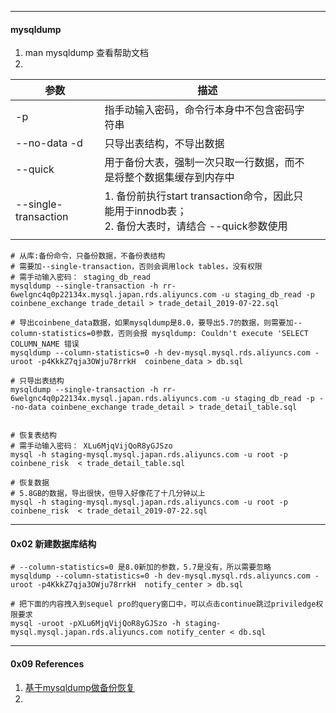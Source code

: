 

----

#### mysqldump



1. man mysqldump	查看帮助文档
2. 



| 参数                 | 描述                                                         |      |
| -------------------- | ------------------------------------------------------------ | ---- |
| -p                   | 指手动输入密码，命令行本身中不包含密码字符串                 |      |
| --no-data -d         | 只导出表结构，不导出数据                                     |      |
| --quick              | 用于备份大表，强制一次只取一行数据，而不是将整个数据集缓存到内存中 |      |
| --single-transaction | 1. 备份前执行start transaction命令，因此只能用于innodb表；<br />2. 备份大表时，请结合 --quick参数使用 |      |
|                      |                                                              |      |



```shell
# 从库:备份命令，只备份数据，不备份表结构
# 需要加--single-transaction，否则会调用lock tables，没有权限
# 需手动输入密码： staging_db_read
mysqldump --single-transaction -h rr-6welgnc4q0p22134x.mysql.japan.rds.aliyuncs.com -u staging_db_read -p coinbene_exchange trade_detail > trade_detail_2019-07-22.sql

# 导出coinbene_data数据，如果mysqldump是8.0，要导出5.7的数据，则需要加--column-statistics=0参数，否则会报 mysqldump: Couldn't execute 'SELECT COLUMN_NAME 错误
mysqldump --column-statistics=0 -h dev-mysql.mysql.rds.aliyuncs.com -uroot -p4KkkZ7qja3OWju78rrkH  coinbene_data > db.sql

# 只导出表结构
mysqldump --single-transaction -h rr-6welgnc4q0p22134x.mysql.japan.rds.aliyuncs.com -u staging_db_read -p --no-data coinbene_exchange trade_detail > trade_detail_table.sql


# 恢复表结构
# 需手动输入密码： XLu6MjqVijQoR8yGJSzo
mysql -h staging-mysql.mysql.japan.rds.aliyuncs.com -u root -p coinbene_risk  < trade_detail_table.sql

# 恢复数据
# 5.8GB的数据，导出很快，但导入好像花了十几分钟以上
mysql -h staging-mysql.mysql.japan.rds.aliyuncs.com -u root -p coinbene_risk  < trade_detail_2019-07-22.sql
```





---

#### 0x02 新建数据库结构



```mysql
# --column-statistics=0 是8.0新加的参数，5.7是没有，所以需要忽略
mysqldump --column-statistics=0 -h dev-mysql.mysql.rds.aliyuncs.com -uroot -p4KkkZ7qja3OWju78rrkH  notify_center > db.sql

# 把下面的内容拽入到sequel pro的query窗口中，可以点击continue跳过priviledge权限要求
mysql -uroot -pXLu6MjqVijQoR8yGJSzo -h staging-mysql.mysql.japan.rds.aliyuncs.com notify_center < db.sql

```







---

#### 0x09 References

1. [基于mysqldump做备份恢复](https://jkzhao.github.io/2018/04/21/%E5%9F%BA%E4%BA%8Emysqldump%E5%81%9A%E5%A4%87%E4%BB%BD%E6%81%A2%E5%A4%8D/) 
2. 